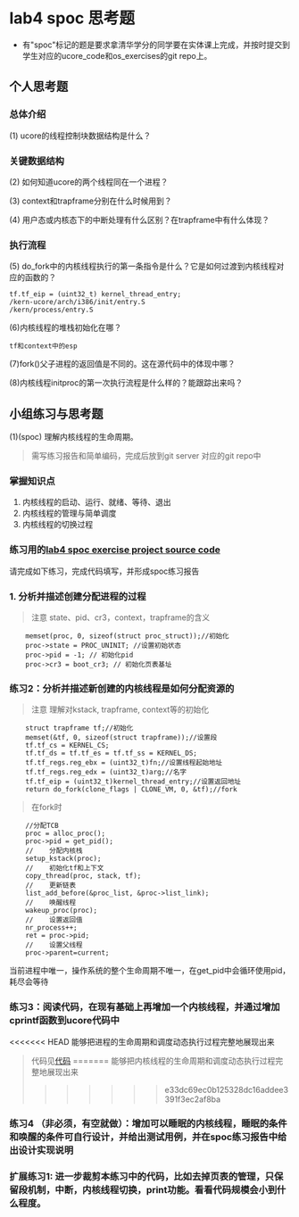 # lab4 spoc 思考题

- 有"spoc"标记的题是要求拿清华学分的同学要在实体课上完成，并按时提交到学生对应的ucore_code和os_exercises的git repo上。

## 个人思考题

### 总体介绍

(1) ucore的线程控制块数据结构是什么？

### 关键数据结构

(2) 如何知道ucore的两个线程同在一个进程？

(3) context和trapframe分别在什么时候用到？

(4) 用户态或内核态下的中断处理有什么区别？在trapframe中有什么体现？

### 执行流程

(5) do_fork中的内核线程执行的第一条指令是什么？它是如何过渡到内核线程对应的函数的？
```
tf.tf_eip = (uint32_t) kernel_thread_entry;
/kern-ucore/arch/i386/init/entry.S
/kern/process/entry.S
```

(6)内核线程的堆栈初始化在哪？
```
tf和context中的esp
```

(7)fork()父子进程的返回值是不同的。这在源代码中的体现中哪？

(8)内核线程initproc的第一次执行流程是什么样的？能跟踪出来吗？

## 小组练习与思考题

(1)(spoc) 理解内核线程的生命周期。

> 需写练习报告和简单编码，完成后放到git server 对应的git repo中

### 掌握知识点
1. 内核线程的启动、运行、就绪、等待、退出
2. 内核线程的管理与简单调度
3. 内核线程的切换过程

### 练习用的[lab4 spoc exercise project source code](https://github.com/chyyuu/ucore_lab/tree/master/related_info/lab4/lab4-spoc-discuss)


请完成如下练习，完成代码填写，并形成spoc练习报告

### 1. 分析并描述创建分配进程的过程

> 注意 state、pid、cr3，context，trapframe的含义

```
	memset(proc, 0, sizeof(struct proc_struct));//初始化
	proc->state = PROC_UNINIT; //设置初始状态
	proc->pid = -1; // 初始化pid
	proc->cr3 = boot_cr3; // 初始化页表基址

```

### 练习2：分析并描述新创建的内核线程是如何分配资源的

> 注意 理解对kstack, trapframe, context等的初始化

```
	struct trapframe tf;//初始化
    memset(&tf, 0, sizeof(struct trapframe));//设置段
    tf.tf_cs = KERNEL_CS;
    tf.tf_ds = tf.tf_es = tf.tf_ss = KERNEL_DS;
    tf.tf_regs.reg_ebx = (uint32_t)fn;//设置线程起始地址
    tf.tf_regs.reg_edx = (uint32_t)arg;//名字
    tf.tf_eip = (uint32_t)kernel_thread_entry;//设置返回地址
    return do_fork(clone_flags | CLONE_VM, 0, &tf);//fork

```
> 在fork时
```
	//分配TCB
 	proc = alloc_proc();
    proc->pid = get_pid();
    //    分配内核栈
    setup_kstack(proc);
    //    初始化tf和上下文
    copy_thread(proc, stack, tf);
    //    更新链表
    list_add_before(&proc_list, &proc->list_link);
    //    唤醒线程
    wakeup_proc(proc);
    //    设置返回值
    nr_process++;
    ret = proc->pid;
	//    设置父线程
	proc->parent=current;

```
当前进程中唯一，操作系统的整个生命周期不唯一，在get_pid中会循环使用pid，耗尽会等待

### 练习3：阅读代码，在现有基础上再增加一个内核线程，并通过增加cprintf函数到ucore代码中
<<<<<<< HEAD
能够把进程的生命周期和调度动态执行过程完整地展现出来
> 代码见[代码](https://github.com/jinzxlala/ucore_lab_exercise/tree/master/related_info/lab4/lab4-spoc-discuss)
=======
能够把内核线程的生命周期和调度动态执行过程完整地展现出来
>>>>>>> e33dc69ec0b125328dc16addee3391f3ec2af8ba

### 练习4 （非必须，有空就做）：增加可以睡眠的内核线程，睡眠的条件和唤醒的条件可自行设计，并给出测试用例，并在spoc练习报告中给出设计实现说明

### 扩展练习1: 进一步裁剪本练习中的代码，比如去掉页表的管理，只保留段机制，中断，内核线程切换，print功能。看看代码规模会小到什么程度。
